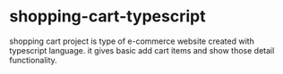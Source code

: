 # shopping-cart-typescript
shopping cart project is type of e-commerce website created with  typescript language. it gives basic add cart items and show those detail functionality.
